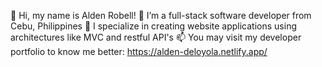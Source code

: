 👋 Hi, my name is Alden Robell!
👀 I’m a full-stack software developer from Cebu, Philippines
🌱 I specialize in creating website applications using architectures like MVC and restful API's
📫 You may visit my developer portfolio to know me better: https://alden-deloyola.netlify.app/
